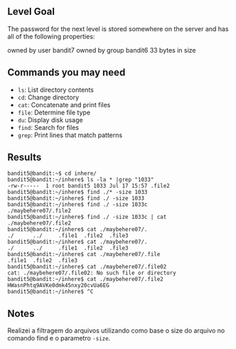 ## Level Goal

The password for the next level is stored somewhere on the server and has all of the following properties:

owned by user bandit7
owned by group bandit6
33 bytes in size

## Commands you may need

* `ls`: List directory contents
* `cd`: Change directory
* `cat`: Concatenate and print files
* `file`: Determine file type
* `du`: Display disk usage
* `find`: Search for files
* `grep`: Print lines that match patterns

## Results

```
bandit5@bandit:~$ cd inhere/
bandit5@bandit:~/inhere$ ls -la * |grep "1033"
-rw-r-----  1 root bandit5 1033 Jul 17 15:57 .file2
bandit5@bandit:~/inhere$ find ./* -size 1033
bandit5@bandit:~/inhere$ find ./ -size 1033
bandit5@bandit:~/inhere$ find ./ -size 1033c
./maybehere07/.file2
bandit5@bandit:~/inhere$ find ./ -size 1033c | cat
./maybehere07/.file2
bandit5@bandit:~/inhere$ cat ./maybehere07/.
./      ../     .file1  .file2  .file3  
bandit5@bandit:~/inhere$ cat ./maybehere07/.
./      ../     .file1  .file2  .file3  
bandit5@bandit:~/inhere$ cat ./maybehere07/.file
.file1  .file2  .file3  
bandit5@bandit:~/inhere$ cat ./maybehere07/.file02
cat: ./maybehere07/.file02: No such file or directory
bandit5@bandit:~/inhere$ cat ./maybehere07/.file2 
HWasnPhtq9AVKe0dmk45nxy20cvUa6EG
bandit5@bandit:~/inhere$ ^C
```

## Notes

Realizei a filtragem do arquivos utilizando como base o size do arquivo no comando find e o parametro `-size`.
